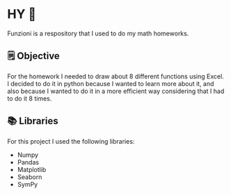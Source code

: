 # HY 👋

Funzioni is a respository that I used to do my math homeworks.  

## 🗒️ Objective

For the homework I needed to draw about 8 different functions using Excel.   
I decided to do it in python because I wanted to learn more about it, and also because I wanted to do it in a more efficient way considering that I had to do it 8 times.

## 📚 Libraries

For this project I used the following libraries:

- Numpy
- Pandas
- Matplotlib
- Seaborn
- SymPy
